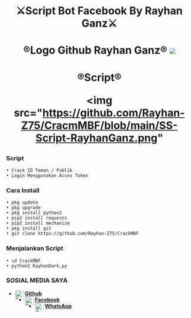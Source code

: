 
<h1 align="center">
    ⚔️Script Bot Facebook By Rayhan Ganz⚔️
</h1>
<h1 align="center">
  ®️Logo Github Rayhan Ganz®️

<img src="https://github.com/Rayhan-Z75/CrackMBF/blob/main/Logo_Rayhan-Z75.png" />
</h1>
<h1 align="center">
  ®️Script®️
    

<img src="https://github.com/Rayhan-Z75/CracmMBF/blob/main/SS-Script-RayhanGanz.png"

### Script
```
• Crack ID Teman / Publik
• Login Menggunakan Acces Token

```
### Cara Install
```
• pkg update
• pkg upgrade
• pkg install python2
• pip2 install requests
• pip2 install mechanize
• pkg install git
• git clone https://github.com/Rayhan-Z75/CrackMBF
```
### Menjalankan Script
```
• cd CrackMBF
• python2 RayhanDark.py
```
### SOSIAL MEDIA SAYA
* [<img alt="Rayhan Github" align="left" width="24px" src="https://cdn.jsdelivr.net/npm/simple-icons@v3/icons/github.svg" /> <b>Github</b>](https://github.com/Rayhan-Z75/)<br />
* [<img alt="Rayhan Facebook" align="left" width="24px" src="https://cdn.jsdelivr.net/npm/simple-icons@v3/icons/facebook.svg" /> <b>Facebook</b>](https://www.facebook.com/RayhanGanzRGZ)<br />
* [<img alt="Rayhan Whatsapp" align="left" width="24px" src="https://cdn.jsdelivr.net/npm/simple-icons@v3/icons/whatsapp.svg" /> <b>WhatsApp</b>](https://wa.me/6285260979370?text=Asalamualaikum+Bang)<br />
